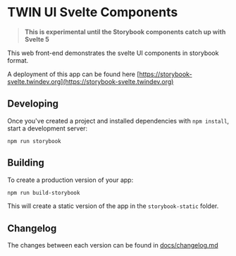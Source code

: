 # TWIN UI Svelte Components

> **This is experimental until the Storybook components catch up with Svelte 5**

This web front-end demonstrates the svelte UI components in storybook format.

A deployment of this app can be found here [https://storybook-svelte.twindev.org](https://storybook-svelte.twindev.org)

## Developing

Once you've created a project and installed dependencies with `npm install`, start a development server:

```shell
npm run storybook
```

## Building

To create a production version of your app:

```bash
npm run build-storybook
```

This will create a static version of the app in the `storybook-static` folder.

## Changelog

The changes between each version can be found in [docs/changelog.md](docs/changelog.md)
